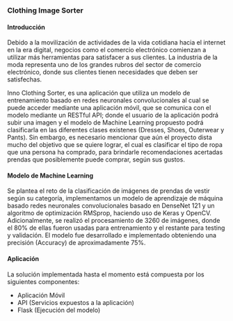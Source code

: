 <h3>Clothing Image Sorter</h3>

<h4>Introducción</h4>

Debido a la movilización de actividades de la vida cotidiana hacia el internet en la era digital, negocios como el comercio electrónico comienzan a utilizar más herramientas para satisfacer a sus clientes. La industria de la moda representa uno de los grandes rubros del sector de comercio electrónico, donde sus clientes tienen necesidades que deben ser satisfechas. <br>

Inno Clothing Sorter, es una aplicación que utiliza un modelo de entrenamiento basado en redes neuronales convolucionales al cual se puede acceder mediante una aplicación móvil, que se comunica con el modelo mediante un RESTful API; donde el usuario de la aplicación podrá subir una imagen y el modelo de Machine Learning propuesto podrá clasificarla en las diferentes clases existenes (Dresses, Shoes, Outerwear y Pants). Sin embargo, es necesario mencionar que aún el proyecto dista mucho del objetivo que se quiere lograr, el cual es clasificar el tipo de ropa que una persona ha comprado, para brindarle recomendaciones acertadas prendas que posiblemente puede comprar, según sus gustos.

<h4>Modelo de Machine Learning</h4>

Se plantea el reto de la clasificación de imágenes de prendas de vestir según su categoría, implementamos un modelo de aprendizaje de máquina basado redes neuronales convolucionales basado en DenseNet 121 y un algoritmo de optimización RMSprop, haciendo uso de Keras y OpenCV. Adicionalmente, se realizó el procesamiento de 3260 de imágenes, donde el 80% de ellas fueron usadas para entrenamiento y el restante para testing y validación. El modelo fue desarrollado e implementado obteniendo una precisión (Accuracy) de aproximadamente 75\%.

<h4>Aplicación</h4>

La solución implementada hasta el momento está compuesta por los siguientes componentes:

* Aplicación Móvil
* API (Servicios expuestos a la aplicación)
* Flask (Ejecución del modelo)

